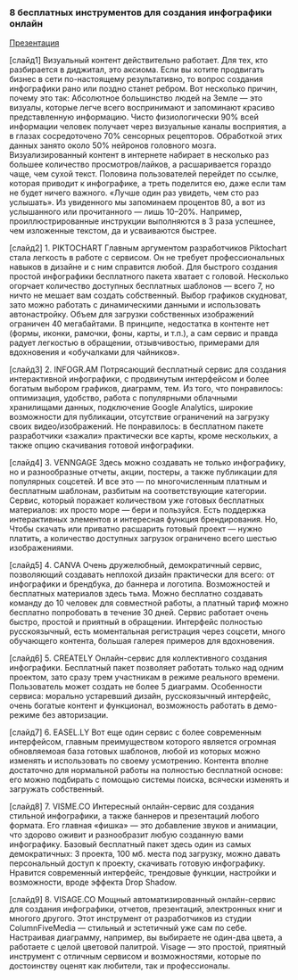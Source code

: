 ### 8 бесплатных инструментов для создания инфографики онлайн

[Презентация](/AnalTools.pdf)

[слайд1] Визуальный контент действительно работает. Для тех, кто разбирается в диджитал, это аксиома. Если вы хотите продвигать бизнес в сети по-настоящему результативно, то вопрос создания инфографики рано или поздно станет ребром. Вот несколько причин, почему это так:
Абсолютное большинство людей на Земле — это визуалы, которые легче всего воспринимают и запоминают красиво представленную информацию.
Чисто физиологически 90% всей информации человек получает через визуальные каналы восприятия, а в глазах сосредоточено 70% сенсорных рецепторов. Обработкой этих данных занято около 50% нейронов головного мозга.
Визуализированный контент в интернете набирает в несколько раз большее количество просмотров/лайков, а расшаривается гораздо чаще, чем сухой текст. Половина пользователей перейдет по ссылке, которая приводит к инфографике, а треть поделится ею, даже если там не будет ничего важного.
«Лучше один раз увидеть, чем сто раз услышать». Из увиденного мы запоминаем процентов 80, а вот из услышанного или прочитанного — лишь 10–20%. Например, проиллюстрированные инструкции выполняются в 3 раза успешнее, чем изложенные текстом, да и усваиваются быстрее.

[слайд2] 1. PIKTOCHART
Главным аргументом разработчиков Piktochart стала легкость в работе с сервисом. Он не требует профессиональных навыков в дизайне и с ним справится любой. Для быстрого создания простой инфографики бесплатного пакета хватает с головой. Несколько огорчает количество доступных бесплатных шаблонов — всего 7, но ничто не мешает вам создать собственный. Выбор графиков скудноват, зато можно работать с динамическими данными и использовать автонастройку. Объем для загрузки собственных изображений ограничен 40 мегабайтами. В принципе, недостатка в контенте нет (формы, иконки, рамочки, фоны, карты, и т.п.), а сам сервис и правда радует легкостью в обращении, отзывчивостью, примерами для вдохновения и «обучалками для чайников».

[слайд3] 2. INFOGR.AM
Потрясающий бесплатный сервис для создания интерактивной инфографики, с продвинутым интерфейсом и более богатым выбором графиков, диаграмм, тем. Из того, что понравилось: оптимизация, удобство, работа с популярными облачными хранилищами данных, подключение Google Analytics, широкие возможности для публикации, отсутствие ограничений на загрузку своих видео/изображений. Не понравилось: в бесплатном пакете разработчики «зажали» практически все карты, кроме нескольких, а также опцию скачивания готовой инфографики.

[слайд4] 3. VENNGAGE
Здесь можно создавать не только инфографику, но и разнообразные отчеты, акции, постеры, а также публикации для популярных соцсетей. И все это — по многочисленным платным и бесплатным шаблонам, разбитым на соответствующие категории. Сервис, который поражает количеством уже готовых бесплатных материалов: их просто море — бери и пользуйся. Есть поддержка интерактивных элементов и интересная функция брендирования. Но, Чтобы скачать или приватно расшарить готовый проект — нужно платить, а количество доступных загрузок ограничено всего шестью изображениями.

[слайд5] 4. CANVA
Очень дружелюбный, демократичный сервис, позволяющий создавать неплохой дизайн практически для всего: от инфографики и брендбука, до баннера и логотипа. Возможностей и бесплатных материалов здесь тьма. Можно бесплатно создавать команду до 10 человек для совместной работы, а платный тариф можно бесплатно попробовать в течение 30 дней. Сервис работает очень быстро, простой и приятный в обращении. Интерфейс полностью русскоязычный, есть моментальная регистрация через соцсети, много обучающего контента, большая галерея примеров для вдохновения.

[слайд6] 5. CREATELY
Онлайн-сервис для коллективного создания инфографики. Бесплатный пакет позволяет работать только над одним проектом, зато сразу трем участникам в режиме реального времени. Пользователь может создать не более 5 диаграмм. Особенности сервиса: морально устаревший дизайн, русскоязычный интерфейс, очень богатые контент и функционал, возможность работать в демо-режиме без авторизации.

[слайд7] 6. EASEL.LY
Вот еще один сервис с более современным интерфейсом, главным преимуществом которого является огромная обновляемоая база готовых шаблонов, любой из которых можно изменять и использовать по своему усмотрению. Контента вполне достаточно для нормальной работы на полностью бесплатной основе: его можно подбирать с помощью системы поиска, всячески изменять и загружать собственный.

[слайд8] 7. VISME.CO
Интересный онлайн-сервис для создания стильной инфографики, а также баннеров и презентаций любого формата. Его главная «фишка» — это добавление звуков и анимации, что здорово оживит и разнообразит любую созданную вами инфографику. Базовый бесплатный пакет здесь один из самых демократичных: 3 проекта, 100 мб. места под загрузку, можно давать персональный доступ к проекту, скачивать готовую инфографику. Нравится современный интерфейс, трендовые функции, настройки и возможности, вроде эффекта Drop Shadow.

[слайд9] 8. VISAGE.CO
Мощный автоматизированный онлайн-сервис для создания инфографики, отчетов, презентаций, электронных книг и многого другого. Этот инструмент от разработчиков из студии ColumnFiveMedia — стильный и эстетичный уже сам по себе. Настраивая диаграмму, например, вы выбираете не один-два цвета, а работаете с целой цветовой палитрой. Visage — это простой, приятный инструмент с отличным сервисом и возможностями, которые по достоинству оценят как любители, так и профессионалы.

